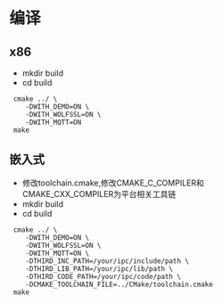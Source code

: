 
# 编译

## x86
- mkdir build
- cd build
```
 cmake ../ \
    -DWITH_DEMO=ON \
    -DWITH_WOLFSSL=ON \
    -DWITH_MQTT=ON
 make
```

## 嵌入式
- 修改toolchain.cmake,修改CMAKE\_C\_COMPILER和CMAKE\_CXX\_COMPILER为平台相关工具链
- mkdir build
- cd build
```
 cmake ../ \
    -DWITH_DEMO=ON \
    -DWITH_WOLFSSL=ON \
    -DWITH_MQTT=ON \
    -DTHIRD_INC_PATH=/your/ipc/include/path \
    -DTHIRD_LIB_PATH=/your/ipc/lib/path \
    -DTHIRD_CODE_PATH=/your/ipc/code/path \
    -DCMAKE_TOOLCHAIN_FILE=../CMake/toolchain.cmake
 make
```

